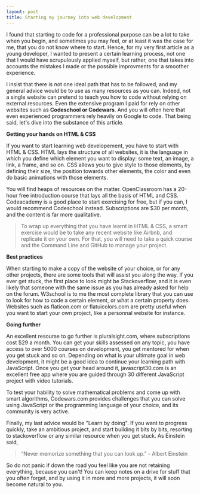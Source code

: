 ```yaml
---
layout: post
title: Starting my journey into web development
---
```

I found that starting to code for a professional purpose can be a lot to take when you begin, and sometimes you may feel, or at least it was the case for me, that you do not know where to start. Hence, for my very first article as a young developer, I wanted to present a certain learning process, not  one that I would have scrupulously applied myself, but rather, one that takes into accounts the mistakes I made or the possible improvments for a smoother experience.

I insist that there is not one ideal path that has to be followed, and my general advice would be to use as many resources as you can. Indeed, not a single website can pretend to teach you how to code without relying on external resources. Even the extensive program I paid for rely on other websites such as **Codeschool or Codewars**. And you will often here that even experienced programmers rely heavily on Google to code. That being said, let's dive into the substance of this article.

**Getting your hands on HTML & CSS**

If you want to start learning web developement, you have to start with HTML & CSS. HTML lays the structure of all websites, it is the language in which you define which element you want to display: some text, an image, a link, a frame, and so on. CSS allows you to give style to those elements, by defining their size, the position towards other elements, the color and even do basic animations with those elements.

You will find heaps of resources on the matter. OpenClassroom has a 20-hour free introduction course that lays all the basis of HTML and CSS. Codeacademy is a good place to start exercising for free, but if you can, I would recommend Codeschool instead. Subscriptions are $30 per month, and the content is far more qualitative.

>To wrap up everything that you have learnt in HTML & CSS, a smart exercise would be to take any recent website like Airbnb, and replicate it on your own. For that, you will need to take a quick course  and the Command Line and GitHub to manage your project.

**Best practices**

When starting to make a copy of the website of your choice, or for any other projects, there are some tools that will assist you along the way. If you ever get stuck, the first place to look might be Stackoverflow, and it is even likely that someone with the same issue as you has already asked for help on the forum. W3school is to me the most complete library that you can use to look for how to code a certain element, or what a certain property does. Websites such as flaticon.com or flatuicolors.com are pretty useful when you want to start your own project, like a personnal website for instance.

**Going further**

An excellent resourse to go further is pluralsight.com, where subscriptions cost $29 a month. You can get your skills assessed on any topic, you have access to over 5000 courses on development, you get mentored for when you get stuck and so on. Depending on what is your ultimate goal in web development, it might be a good idea to continue your learning path with JavaScript. Once you get your head around it, javascript30.com is an excellent free app where you are guided through 30 different JavaScript project with video tutorials. 

To test your hability to solve mathematical problems and come up with smart algorithms, Codewars.com provides challenges that you can solve using JavaScript or the programming language of your choice, and its community is very active.

Finally, my last advice would be "Learn by doing". If you want to progress quickly, take an ambitious project, and start building it bits by bits, resorting to stackoverflow or any similar resource when you get stuck. As Einstein said, 

>“Never memorize something that you can look up.” - Albert Einstein

So do not panic if down the road you feel like you are not retaining everything, because you can't! You can keep notes on a drive for stuff that you often forget, and by using it in more and more projects, it will soon become natural to you.
